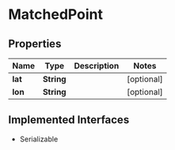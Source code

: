 

# MatchedPoint

## Properties

Name | Type | Description | Notes
------------ | ------------- | ------------- | -------------
**lat** | **String** |  |  [optional]
**lon** | **String** |  |  [optional]


## Implemented Interfaces

* Serializable


